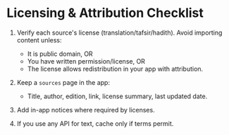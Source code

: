 # Licensing & Attribution Checklist

1) Verify each source's license (translation/tafsir/hadith). Avoid importing content unless:
   - It is public domain, OR
   - You have written permission/license, OR
   - The license allows redistribution in your app with attribution.

2) Keep a `sources` page in the app:
   - Title, author, edition, link, license summary, last updated date.

3) Add in-app notices where required by licenses.

4) If you use any API for text, cache only if terms permit.
